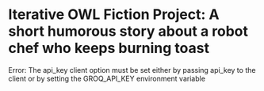 # Iterative OWL Fiction Project: A short humorous story about a robot chef who keeps burning toast

Error: The api_key client option must be set either by passing api_key to the client or by setting the GROQ_API_KEY environment variable
